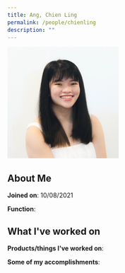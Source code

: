 ```yaml
---
title: Ang, Chien Ling
permalink: /people/chienling
description: ""
---
```


<img src="/images/headshots/chienling.jpg" title="Ang, Chien Ling" alt="Ang, Chien Ling" style="width:50%;margin-left:0">

## About Me

**Joined on**: 10/08/2021

**Function**: 

## What I've worked on

**Products/things I've worked on**:


**Some of my accomplishments**:

